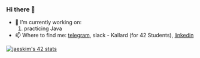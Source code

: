 ### Hi there 👋

- 🔭 I’m currently working on:
  1. practicing Java
- 📫 Where to find me: [telegram](https://t.me/oykelrae), slack - Kallard (for 42 Students), [linkedin](https://www.linkedin.com/in/aa-smirnova)

[![jaeskim's 42 stats](https://badge42.herokuapp.com/api/stats/kallard)](https://github.com/JaeSeoKim/badge42)
